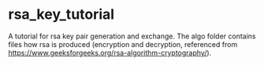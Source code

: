 # rsa_key_tutorial

A tutorial for rsa key pair generation and exchange. The algo folder contains files how rsa is produced (encryption and decryption, referenced from https://www.geeksforgeeks.org/rsa-algorithm-cryptography/). 